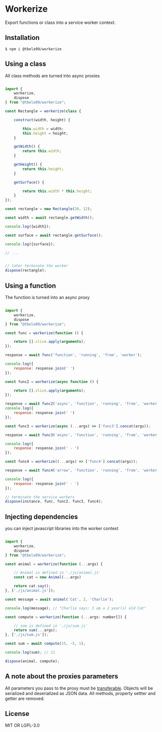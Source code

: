 # Workerize

Export functions or class into a service worker context.

## Installation

```shell
$ npm i @tbela99/workerize
```

## Using a class

All class methods are turned into async proxies

```javascript

import {
    workerize,
    dispose
} from "@tbela99/workerize";

const Rectangle = workerize(class {

    construct(width, height) {

        this.width = width;
        this.height = height;
    }

    getWidth() {
        return this.width;
    }

    getHeight() {
        return this.height;
    }

    getSurface() {

        return this.width * this.height;
    }
});

const rectangle = new Rectangle(20, 12);

const width = await rectangle.getWidth();

console.log({width});

const surface = await rectangle.getSurface();

console.log({surface});

// ...


// later terminate the worker
dispose(rectangle);
```

## Using a function

The function is turned into an async proxy

```javascript

import {
    workerize,
    dispose
} from "@tbela99/workerize";

const func = workerize(function () {

    return [].slice.apply(arguments);
});

response = await func('function', 'running', 'from', 'worker');

console.log({
    response: response.join(' ')
});

const func2 = workerize(async function () {

    return [].slice.apply(arguments);
});

response = await func2('async', 'function', 'running', 'from', 'worker');
console.log({
    response: response.join(' ')
});

const func3 = workerize(async (...args) => ['func3'].concat(args));

response = await func3('async', 'function', 'running', 'from', 'worker');

console.log({
    response: response.join(' - ')
});

const func4 = workerize((...args) => ['func4'].concat(args));

response = await func4('arrow', 'function', 'running', 'from', 'worker');

console.log({
    response: response.join(' - ')
});

// terminate the service workers
dispose(instance, func, func2, func3, func4);

```

## Injecting dependencies

you can inject javascript libraries into the worker context

```javascript

import {
    workerize,
    dispose
} from "@tbela99/workerize";

const animal = workerize(function (...args) {

    // Animal is defined in './js/animal.js'
    const cat = new Animal(...args)

    return cat.say();
}, ['./js/animal.js']);

const message = await animal('Cat', 2, 'Charlie');

console.log(message); // "Charlie says: I am a 2 year(s) old Cat"

const compute = workerize(function (...args: number[]) {

    // sum is defined in './js/sum.js'
    return sum(...args);
}, ['./js/sum.js']);

const sum = await compute(15, -5, 1);

console.log(sum); // 11

dispose(animal, compute);
```

## A note about the proxies parameters

All parameters you pass to the proxy must
be [transferable](https://developer.mozilla.org/en-US/docs/Web/API/Transferable). Objects will be serialized and
deserialized as JSON data. All methods, property settter and getter are removed.

## License

MIT OR LGPL-3.0
